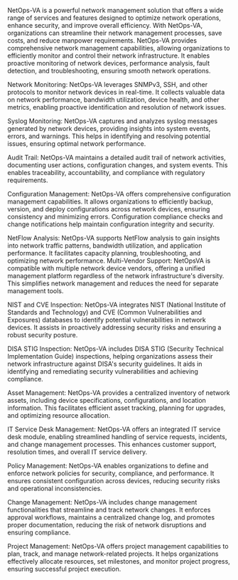 NetOps-VA is a powerful network management solution that offers a wide range of services and features designed to optimize network operations, enhance security, and improve overall efficiency. With NetOps-VA, organizations can streamline their network management processes, save costs, and reduce manpower requirements.
NetOps-VA provides comprehensive network management capabilities, allowing organizations to efficiently monitor and control their network infrastructure. It enables proactive monitoring of network devices, performance analysis, fault detection, and troubleshooting, ensuring smooth network operations.

Network Monitoring: NetOps-VA leverages SNMPv3, SSH, and other protocols to monitor network devices in real-time. It collects valuable data on network performance, bandwidth utilization, device health, and other metrics, enabling proactive identification and resolution of network issues.

Syslog Monitoring: NetOps-VA captures and analyzes syslog messages generated by network devices, providing insights into system events, errors, and warnings. This helps in identifying and resolving potential issues, ensuring optimal network performance.

Audit Trail: NetOps-VA maintains a detailed audit trail of network activities, documenting user actions, configuration changes, and system events. This enables traceability, accountability, and compliance with regulatory requirements.

Configuration Management: NetOps-VA offers comprehensive configuration management capabilities. It allows organizations to efficiently backup, version, and deploy configurations across network devices, ensuring consistency and minimizing errors. Configuration compliance checks and change notifications help maintain configuration integrity and security.

NetFlow Analysis: NetOps-VA supports NetFlow analysis to gain insights into network traffic patterns, bandwidth utilization, and application performance. It facilitates capacity planning, troubleshooting, and optimizing network performance.
Multi-Vendor Support: NetOpsVA is compatible with multiple network device vendors, offering a unified management platform regardless of the network infrastructure's diversity. This simplifies network management and reduces the need for separate management tools.

NIST and CVE Inspection: NetOps-VA integrates NIST (National Institute of Standards and Technology) and CVE (Common Vulnerabilities and Exposures) databases to identify potential vulnerabilities in network devices. It assists in proactively addressing security risks and ensuring a robust security posture.

DISA STIG Inspection: NetOps-VA includes DISA STIG (Security Technical Implementation Guide) inspections, helping organizations assess their network infrastructure against DISA's security guidelines. It aids in identifying and remediating security vulnerabilities and achieving compliance.

Asset Management: NetOps-VA provides a centralized inventory of network assets, including device specifications, configurations, and location information. This facilitates efficient asset tracking, planning for upgrades, and optimizing resource allocation.

IT Service Desk Management: NetOps-VA offers an integrated IT service desk module, enabling streamlined handling of service requests, incidents, and change management processes. This enhances customer support, resolution times, and overall IT service delivery.

Policy Management: NetOps-VA enables organizations to define and enforce network policies for security, compliance, and performance. It ensures consistent configuration across devices, reducing security risks and operational inconsistencies.

Change Management: NetOps-VA includes change management functionalities that streamline and track network changes. It enforces approval workflows, maintains a centralized change log, and promotes proper documentation, reducing the risk of network disruptions and ensuring compliance.

Project Management: NetOps-VA offers project management capabilities to plan, track, and manage network-related projects. It helps organizations effectively allocate resources, set milestones, and monitor project progress, ensuring successful project execution.
